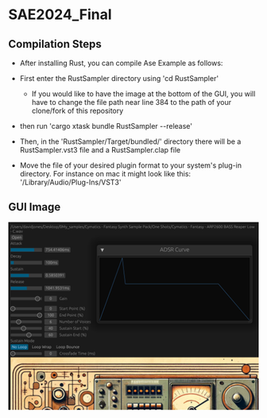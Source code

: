 # SAE2024_Final


## Compilation Steps

* After installing Rust, you can compile Ase Example as follows:

* First enter the RustSampler directory using 'cd RustSampler'
   * If you would like to have the image at the bottom of the GUI, you will have to change the file path near line 384 to the path of your clone/fork of this repository

* then run 'cargo xtask bundle RustSampler --release'

* Then, in the 'RustSampler/Target/bundled/' directory there will be a RustSampler.vst3 file and a RustSampler.clap file

* Move the file of your desired plugin format to your system's plug-in directory. For instance on mac it might look like this: '/Library/Audio/Plug-Ins/VST3'

## GUI Image
![Image Title](https://raw.githubusercontent.com/SonyaInSiberia/SAE2024_Final/Sampler-GUI/images/RustSampler_GUI.png)



